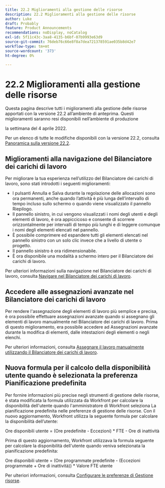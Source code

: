 ```yaml
---
title: 22.2 Miglioramenti alla gestione delle risorse
description: 22.2 Miglioramenti alla gestione delle risorse
author: Luke
draft: Probably
feature: Product Announcements
recommendations: noDisplay, noCatalog
exl-id: 5f11c43c-3aa8-4135-b6bf-07b9993e63d9
source-git-commit: 76deb76c66e8f8a7dea721378591ae035b8d42e7
workflow-type: tm+mt
source-wordcount: '373'
ht-degree: 0%

---
```


# 22.2 Miglioramenti alla gestione delle risorse

Questa pagina descrive tutti i miglioramenti alla gestione delle risorse apportati con la versione 22.2 all’ambiente di anteprima. Questi miglioramenti saranno resi disponibili nell’ambiente di produzione

<!--
<MadCap:conditionalText data-mc-conditions="QuicksilverOrClassic.Draft mode">
in January 2022
</MadCap:conditionalText>
-->

la settimana del 4 aprile 2022.

Per un elenco di tutte le modifiche disponibili con la versione 22.2, consulta [Panoramica sulla versione 22.2](../../../product-announcements/product-releases/22.2-release-activity/22-2-release-overview.md).

## Miglioramenti alla navigazione del Bilanciatore dei carichi di lavoro

Per migliorare la tua esperienza nell’utilizzo del Bilanciatore dei carichi di lavoro, sono stati introdotti i seguenti miglioramenti:

* I pulsanti Annulla e Salva durante la regolazione delle allocazioni sono ora permanenti, anche quando l’attività è più lunga dell’intervallo di tempo incluso sullo schermo o quando viene visualizzato il pannello Riepilogo.
* Il pannello sinistro, in cui vengono visualizzati i nomi degli utenti e degli elementi di lavoro, è ora appiccicoso e consente di scorrere orizzontalmente per intervalli di tempo più lunghi e di leggere comunque i nomi degli elementi elencati nel pannello.
* È possibile comprimere ed espandere tutti gli elementi elencati nel pannello sinistro con un solo clic invece che a livello di utente o progetto.
* Il pannello sinistro è ora ridimensionabile.
* È ora disponibile una modalità a schermo intero per il Bilanciatore dei carichi di lavoro.

Per ulteriori informazioni sulla navigazione nel Bilanciatore dei carichi di lavoro, consulta [Navigare nel Bilanciatore dei carichi di lavoro](../../../resource-mgmt/workload-balancer/navigate-the-workload-balancer.md).

## Accedere alle assegnazioni avanzate nel Bilanciatore dei carichi di lavoro

Per rendere l&#39;assegnazione degli elementi di lavoro più semplice e precisa, è ora possibile effettuare assegnazioni avanzate quando si assegnano gli elementi di lavoro manualmente nel Bilanciatore dei carichi di lavoro. Prima di questo miglioramento, era possibile accedere ad Assegnazioni avanzate durante la modifica di elementi, dalle intestazioni degli elementi o negli elenchi.

Per ulteriori informazioni, consulta [Assegnare il lavoro manualmente utilizzando il Bilanciatore dei carichi di lavoro](../../../resource-mgmt/workload-balancer/assign-work-in-workload-balancer-manually.md).

## Nuova formula per il calcolo della disponibilità utente quando è selezionata la preferenza Pianificazione predefinita

Per fornire informazioni più precise negli strumenti di gestione delle risorse, è stata modificata la formula utilizzata da Workfront per calcolare la disponibilità dell&#39;utente quando l&#39;amministratore di Workfront seleziona La pianificazione predefinita nelle preferenze di gestione delle risorse. Con il nuovo aggiornamento, Workfront utilizza la seguente formula per calcolare la disponibilità dell’utente:

Ore disponibili utente = (Ore predefinite - Eccezioni) &#42; FTE - Ore di inattività

Prima di questo aggiornamento, Workfront utilizzava la formula seguente per calcolare la disponibilità dell&#39;utente quando veniva selezionata la pianificazione predefinita:

Ore disponibili utente = (Ore programmate predefinite - (Eccezioni programmate + Ore di inattività)) &#42; Valore FTE utente

Per ulteriori informazioni, consulta [Configurare le preferenze di Gestione risorse](../../../administration-and-setup/set-up-workfront/configure-system-defaults/configure-resource-mgmt-preferences.md).

